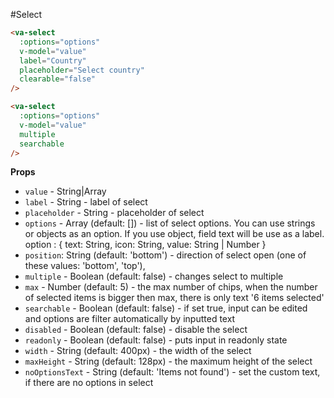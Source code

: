 #Select
```html
<va-select
  :options="options"
  v-model="value"
  label="Country"
  placeholder="Select country"
  clearable="false"
/>

<va-select
  :options="options"
  v-model="value"
  multiple
  searchable
/>
```

**Props**

* `value` - String|Array
* `label` - String - label of select
* `placeholder` - String - placeholder of select
* `options` - Array (default: []) - list of select options. You can use strings or objects as an option. If you use object, field text will be use as a label. 
option : {
text: String,
icon: String,
value: String | Number
}
* `position`: String (default: 'bottom') - direction of select open (one of these values: 'bottom', 'top'),
* `multiple` - Boolean (default: false) - changes select to multiple
* `max` - Number (default: 5) - the max number of chips, when the number of selected items is bigger then max, there is only text '6 items selected'
* `searchable` - Boolean (default: false) - if set true, input can be edited and options are filter automatically by inputted text
* `disabled` - Boolean (default: false) - disable the select
* `readonly` - Boolean (default: false) - puts input in readonly state 
* `width` - String (default: 400px) - the width of the select
* `maxHeight` - String (default: 128px) - the maximum height of the select
* `noOptionsText` - String (default: 'Items not found') - set the custom text, if there are no options in select     
